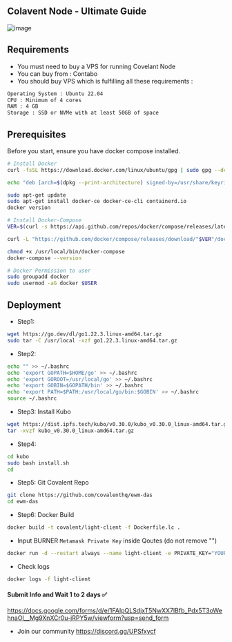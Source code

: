 ## Colavent Node - Ultimate Guide 

![image](https://github.com/user-attachments/assets/cc20fbe4-7b25-4960-8be8-b0150572368f)

## Requirements

- You must need to buy a VPS for running Covelant Node
- You can buy from : Contabo
- You should buy VPS which is fulfilling all these requirements : 
```bash
Operating System : Ubuntu 22.04
CPU : Minimum of 4 cores
RAM : 4 GB
Storage : SSD or NVMe with at least 50GB of space
```
## Prerequisites
Before you start, ensure you have docker compose installed.
```bash
# Install Docker
curl -fsSL https://download.docker.com/linux/ubuntu/gpg | sudo gpg --dearmor -o /usr/share/keyrings/docker-archive-keyring.gpg

echo "deb [arch=$(dpkg --print-architecture) signed-by=/usr/share/keyrings/docker-archive-keyring.gpg] https://download.docker.com/linux/ubuntu $(lsb_release -cs) stable" | sudo tee /etc/apt/sources.list.d/docker.list > /dev/null

sudo apt-get update
sudo apt-get install docker-ce docker-ce-cli containerd.io
docker version

# Install Docker-Compose
VER=$(curl -s https://api.github.com/repos/docker/compose/releases/latest | grep tag_name | cut -d '"' -f 4)

curl -L "https://github.com/docker/compose/releases/download/"$VER"/docker-compose-$(uname -s)-$(uname -m)" -o /usr/local/bin/docker-compose

chmod +x /usr/local/bin/docker-compose
docker-compose --version

# Docker Permission to user
sudo groupadd docker
sudo usermod -aG docker $USER
```

## Deployment 
- Step1: 
```bash
wget https://go.dev/dl/go1.22.3.linux-amd64.tar.gz
sudo tar -C /usr/local -xzf go1.22.3.linux-amd64.tar.gz
```

- Step2: 
```bash
echo "" >> ~/.bashrc
echo 'export GOPATH=$HOME/go' >> ~/.bashrc
echo 'export GOROOT=/usr/local/go' >> ~/.bashrc
echo 'export GOBIN=$GOPATH/bin' >> ~/.bashrc
echo 'export PATH=$PATH:/usr/local/go/bin:$GOBIN' >> ~/.bashrc
source ~/.bashrc
```

- Step3: Install Kubo
```bash
wget https://dist.ipfs.tech/kubo/v0.30.0/kubo_v0.30.0_linux-amd64.tar.gz
tar -xvzf kubo_v0.30.0_linux-amd64.tar.gz
```

- Step4:
```bash
cd kubo
sudo bash install.sh
cd
```

- Step5: Git Covalent Repo
```bash
git clone https://github.com/covalenthq/ewm-das
cd ewm-das
```

- Step6: Docker Build
```bash
docker build -t covalent/light-client -f Dockerfile.lc .
```

- Input BURNER `Metamask Private Key` inside Qoutes (do not remove "")

```bash
docker run -d --restart always --name light-client -e PRIVATE_KEY="YOUR_HEX_PRIVATE_KEY" covalent/light-client
```

- Check logs
```bash
docker logs -f light-client
```

#### Submit Info and Wait 1 to 2 days ✅
https://docs.google.com/forms/d/e/1FAIpQLSdjxT5NwXX7lBfb_Pdx5T3oWehnaOl__Mg9XnXCr0u-jRPY5w/viewform?usp=send_form

- Join our community https://discord.gg/UPSfxycf
